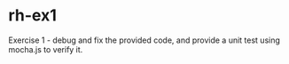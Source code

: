 # rh-ex1
Exercise 1 - debug and fix the provided code, and provide a unit test using mocha.js to verify it.
